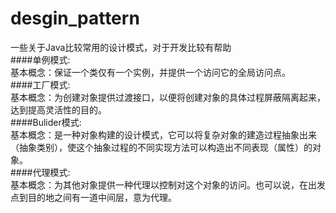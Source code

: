 # desgin_pattern
一些关于Java比较常用的设计模式，对于开发比较有帮助<br>
####单例模式:<br>
基本概念：保证一个类仅有一个实例，并提供一个访问它的全局访问点。<br>
####工厂模式:<br>
基本概念：为创建对象提供过渡接口，以便将创建对象的具体过程屏蔽隔离起来，达到提高灵活性的目的。<br>
####Bulider模式:<br>
基本概念：是一种对象构建的设计模式，它可以将复杂对象的建造过程抽象出来（抽象类别），使这个抽象过程的不同实现方法可以构造出不同表现（属性）的对象。<br>
####代理模式:<br>
基本概念：为其他对象提供一种代理以控制对这个对象的访问。也可以说，在出发点到目的地之间有一道中间层，意为代理。<br>
